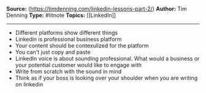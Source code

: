 ---
---
**Source:** (https://timdenning.com/linkedin-lessons-part-2/)
**Author:** Tim Denning
**Type:** #litnote
**Topics:** [[LinkedIn]] 

----
- Different platforms show different things
- Linkedin is professional business platform 
- Your content should be contexulized for the platform
- You can't just copy and paste 
- LinkedIn voice is about sounding professional. What would a business or your potential customer would like to engage with
- Write from scratch with the sound in mind
- Think as if your boss is looking over your shoulder when you are writing on linkedin 